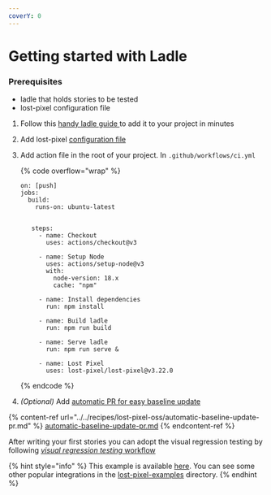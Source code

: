 ```yaml
---
coverY: 0
---
```


# Getting started with Ladle

### Prerequisites

- ladle that holds stories to be tested
- lost-pixel configuration file

1. Follow this [handy ladle guide ](https://ladle.dev/docs/setup)to add it to your project in minutes
2. Add lost-pixel [configuration file](../../setup/project-configuration/modes.md#ladle)
3. Add action file in the root of your project. In `.github/workflows/ci.yml`

   {% code overflow="wrap" %}

   ```
   on: [push]
   jobs:
     build:
       runs-on: ubuntu-latest


      steps:
        - name: Checkout
          uses: actions/checkout@v3

        - name: Setup Node
          uses: actions/setup-node@v3
          with:
            node-version: 18.x
            cache: "npm"

        - name: Install dependencies
          run: npm install

        - name: Build ladle
          run: npm run build

        - name: Serve ladle
          run: npm run serve &

        - name: Lost Pixel
          uses: lost-pixel/lost-pixel@v3.22.0
   ```

   {% endcode %}

4. _(Optional)_ Add [automatic PR for easy baseline update](../../recipes/lost-pixel-oss/automatic-baseline-update-pr.md)

{% content-ref url="../../recipes/lost-pixel-oss/automatic-baseline-update-pr.md" %}
[automatic-baseline-update-pr.md](../../recipes/lost-pixel-oss/automatic-baseline-update-pr.md)
{% endcontent-ref %}

After writing your first stories you can adopt the visual regression testing by following [_visual regression testing_ workflow](../testing-workflow-github-actions.md)

{% hint style="info" %}
This example is available [here](https://github.com/lost-pixel/lost-pixel-examples/tree/main/example-ladle). You can see some other popular integrations in the [lost-pixel-examples](https://github.com/lost-pixel/lost-pixel-examples) directory.
{% endhint %}
